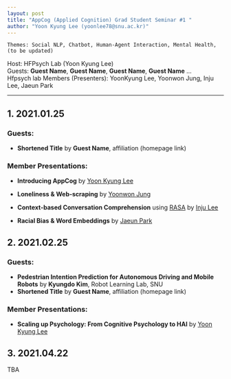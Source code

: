 ```yaml
---
layout: post
title: "AppCog (Applied Cognition) Grad Student Seminar #1 "
author: "Yoon Kyung Lee (yoonlee78@snu.ac.kr)"
---
```


    Themes: Social NLP, Chatbot, Human-Agent Interaction, Mental Health, (to be updated)
    
Host: HFPsych Lab (Yoon Kyung Lee) <br>
Guests: **Guest Name**, **Guest Name**, **Guest Name**, **Guest Name** ...  <br>
Hfpsych lab Members (Presenters): YoonKyung Lee, Yoonwon Jung, Inju Lee, Jaeun Park <br>

-----------------

## 1. 2021.01.25

### Guests: 

-  **Shortened Title** by **Guest Name**, affiliation (homepage link)

### Member Presentations: 

- **Introducing AppCog** by [Yoon Kyung Lee]() 

- **Loneliness & Web-scraping** by [Yoonwon Jung](http://hfpsych.snu.ac.kr/Portfolio/portfolio_YoonwonJung.html)

- **Context-based Conversation Comprehension** using [RASA](https://rasa.com/) by [Inju Lee](http://hfpsych.snu.ac.kr/Portfolio/portfolio_InjuLee.html)

- **Racial Bias & Word Embeddings** by [Jaeun Park](http://hfpsych.snu.ac.kr/Portfolio/portfolio_JaeEunPark.html)

## 2. 2021.02.25

### Guests: 

- **Pedestrian Intention Prediction for Autonomous Driving and Mobile Robots** by **Kyungdo Kim**, Robot Learning Lab, SNU
- **Shortened Title** by **Guest Name**, affiliation (homepage link)

### Member Presentations: 

- **Scaling up Psychology: From Cognitive Psychology to HAI** by [Yoon Kyung Lee](yoonlee78.github.io/about) 


## 3. 2021.04.22

TBA
